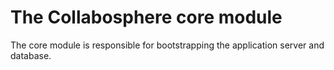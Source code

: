# The Collabosphere core module

The core module is responsible for bootstrapping the application server
and database.